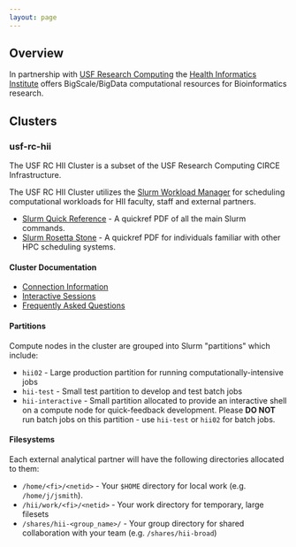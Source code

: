 ```yaml
---
layout: page
---
```


## Overview

In partnership with [USF Research Computing](http://www.rc.usf.edu/) the [Health Informatics Institute](http://www.hii.usf.edu)
offers BigScale/BigData computational resources for Bioinformatics research.

## Clusters

### usf-rc-hii

The USF RC HII Cluster is a subset of the USF Research Computing CIRCE Infrastructure.

The USF RC HII Cluster utilizes the [Slurm Workload Manager](http://slurm.schedmd.com)
for scheduling computational workloads for HII faculty, staff and external partners.

- [Slurm Quick Reference](http://slurm.schedmd.com/pdfs/summary.pdf) - A quickref PDF of all the main Slurm commands.
- [Slurm Rosetta Stone](http://slurm.schedmd.com/rosetta.pdf) - A quickref PDF for individuals familiar with other HPC scheduling systems.

#### Cluster Documentation

- [Connection Information](pages/usf-rc-hii/connection.html)
- [Interactive Sessions](pages/usf-rc-hii/interactive.html)
- [Frequently Asked Questions](pages/usf-rc-hii/faq.html)

#### Partitions

Compute nodes in the cluster are grouped into Slurm "partitions" which include:

- `hii02` - Large production partition for running computationally-intensive jobs
- `hii-test` - Small test partition to develop and test batch jobs
- `hii-interactive` - Small partition allocated to provide an interactive shell on a compute node for quick-feedback development.
   Please **DO NOT** run batch jobs on this partition - use `hii-test` or `hii02` for batch jobs.

#### Filesystems

Each external analytical partner will have the following directories allocated to them:

- `/home/<fi>/<netid>` - Your `$HOME` directory for local work (e.g. `/home/j/jsmith`).
- `/hii/work/<fi>/<netid>` - Your work directory for temporary, large filesets
- `/shares/hii-<group_name>/` - Your group directory for shared collaboration with your team (e.g. `/shares/hii-broad`)
